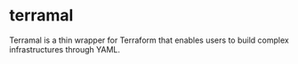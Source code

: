 # terramal
Terramal is a thin wrapper for Terraform that enables users to build complex infrastructures through YAML.
